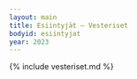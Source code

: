 ```yaml
---
layout: main
title: Esiintyjät – Vesteriset
bodyid: esiintyjat
year: 2023
---
```

{% include vesteriset.md %}
